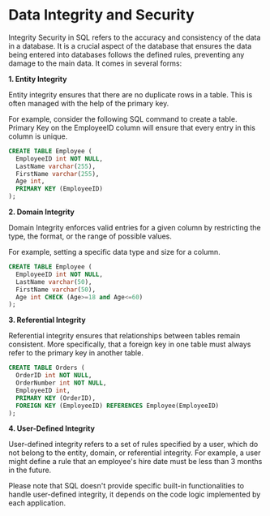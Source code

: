 # Data Integrity and Security

Integrity Security in SQL refers to the accuracy and consistency of the data in a database. It is a crucial aspect of the database that ensures the data being entered into databases follows the defined rules, preventing any damage to the main data. It comes in several forms:

**1. Entity Integrity**

Entity integrity ensures that there are no duplicate rows in a table. This is often managed with the help of the primary key.

For example, consider the following SQL command to create a table. Primary Key on the EmployeeID column will ensure that every entry in this column is unique.

```sql
CREATE TABLE Employee (
  EmployeeID int NOT NULL,
  LastName varchar(255),
  FirstName varchar(255),
  Age int,
  PRIMARY KEY (EmployeeID)
);
```

**2. Domain Integrity**

Domain Integrity enforces valid entries for a given column by restricting the type, the format, or the range of possible values.

For example, setting a specific data type and size for a column.

```sql
CREATE TABLE Employee (
  EmployeeID int NOT NULL,
  LastName varchar(50),
  FirstName varchar(50),
  Age int CHECK (Age>=18 and Age<=60)
);
```

**3. Referential Integrity**

Referential integrity ensures that relationships between tables remain consistent. More specifically, that a foreign key in one table must always refer to the primary key in another table.

```sql
CREATE TABLE Orders (
  OrderID int NOT NULL,
  OrderNumber int NOT NULL,
  EmployeeID int,
  PRIMARY KEY (OrderID),
  FOREIGN KEY (EmployeeID) REFERENCES Employee(EmployeeID)
);
```
**4. User-Defined Integrity**

User-defined integrity refers to a set of rules specified by a user, which do not belong to the entity, domain, or referential integrity.
For example, a user might define a rule that an employee's hire date must be less than 3 months in the future.

Please note that SQL doesn't provide specific built-in functionalities to handle user-defined integrity, it depends on the code logic implemented by each application.
